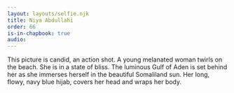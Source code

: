 ```yaml
---
layout: layouts/selfie.njk
title: Niya Abdullahi
order: 66
is-in-chapbook: true
audio: 
---
```

This picture is candid, an action shot. A young melanated woman twirls on the beach. She is in a state of bliss. The luminous Gulf of Aden is set behind her as she immerses herself in the beautiful Somaliland sun. Her long, flowy, navy blue hijab, covers her head and wraps her body.
